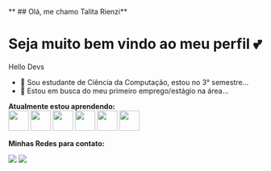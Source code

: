 ** ## Olá, me chamo Talita Rienzi** 
# Seja muito bem vindo ao meu perfil 💕

Hello Devs
- 🔭 Sou estudante de Ciência da Computação, estou no 3° semestre...
- 🤔 Estou em busca do meu primeiro emprego/estágio na área...

**Atualmente estou aprendendo:** <br>
<img src="https://cdn.jsdelivr.net/gh/devicons/devicon/icons/java/java-original-wordmark.svg" width="40" height="40" />
            <img src="https://cdn.jsdelivr.net/gh/devicons/devicon/icons/javascript/javascript-original.svg" width="40" height="40" />
            <img src="https://cdn.jsdelivr.net/gh/devicons/devicon/icons/html5/html5-original-wordmark.svg" width="40" height="40" />
            <img src="https://cdn.jsdelivr.net/gh/devicons/devicon/icons/css3/css3-original-wordmark.svg" width="40" height="40" />
            <img src="https://cdn.jsdelivr.net/gh/devicons/devicon/icons/ionic/ionic-original-wordmark.svg" width="40" height="40" />
            <img src="https://cdn.jsdelivr.net/gh/devicons/devicon/icons/react/react-original-wordmark.svg" width="40" height="40" />

**Minhas Redes para contato:** <br>
<div>
<a href="https://www.instagram.com/talita_rienzi/" target="_blank"><img src="https://img.shields.io/badge/-Instagram-%23E4405F?style=for-the-badge&logo=instagram&logoColor=white" target="_blank"></a>
<a href="https://www.linkedin.com/in/talitajarnicki/" target="_blank"><img src="https://img.shields.io/badge/-LinkedIn-%230077B5?style=for-the-badge&logo=linkedin&logoColor=white" target="_blank"></a>   
</div>
          
          
          
          
          
          



